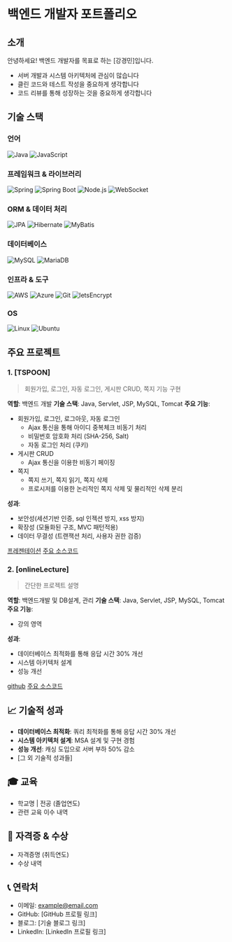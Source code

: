 # 백엔드 개발자 포트폴리오

## 소개
안녕하세요! 백엔드 개발자를 목표로 하는 [강경민]입니다.
- 서버 개발과 시스템 아키텍처에 관심이 많습니다
- 클린 코드와 테스트 작성을 중요하게 생각합니다
- 코드 리뷰를 통해 성장하는 것을 중요하게 생각합니다

## 기술 스택
### 언어
![Java](https://img.shields.io/badge/Java-007396?style=flat-square&logo=Java&logoColor=white) ![JavaScript](https://img.shields.io/badge/JavaScript-F7DF1E?style=flat-square&logo=JavaScript&logoColor=white) 


### 프레임워크 & 라이브러리
![Spring](https://img.shields.io/badge/Spring-6DB33F?style=flat-square&logo=Spring&logoColor=white) 
![Spring Boot](https://img.shields.io/badge/Spring_Boot-6DB33D?style=flat-square&logo=Spring_Boot&logoColor=white) 
![Node.js](https://img.shields.io/badge/Node.js-339933?style=flat-square&logo=Node.js&logoColor=white)
![WebSocket](https://img.shields.io/badge/WebSocket-000000?style=flat-square&logo=WebSocket&logoColor=white)

### ORM & 데이터 처리
![JPA](https://img.shields.io/badge/JPA-6DB33F?style=flat-square&logo=Spring&logoColor=white)
![Hibernate](https://img.shields.io/badge/Hibernate-59666C?style=flat-square&logo=Hibernate&logoColor=white)
![MyBatis](https://img.shields.io/badge/MyBatis-000000?style=flat-square)

### 데이터베이스
![MySQL](https://img.shields.io/badge/MySQL-4479A1?style=flat-square&logo=MySQL&logoColor=white)
![MariaDB](https://img.shields.io/badge/MariaDB-003545?style=flat-square&logo=MariaDB&logoColor=white)

### 인프라 & 도구
![AWS](https://img.shields.io/badge/AWS-232F3E?style=flat-square&logo=AmazonAWS&logoColor=white)
![Azure](https://img.shields.io/badge/Azure-0089D6?style=flat-square&logo=MicrosoftAzure&logoColor=white)
![Git](https://img.shields.io/badge/Git-F05032?style=flat-square&logo=Git&logoColor=white)
![letsEncrypt](https://img.shields.io/badge/Let's_Encrypt-003A70?style=flat-square&logo=Let%27sEncrypt&logoColor=white)

### OS
![Linux](https://img.shields.io/badge/Linux-FCC624?style=flat-square&logo=Linux&logoColor=black)
![Ubuntu](https://img.shields.io/badge/Ubuntu-E95420?style=flat-square&logo=Ubuntu&logoColor=white)

## 주요 프로젝트
### 1. [TSPOON]
> 회원가입, 로그인, 자동 로그인, 게시판 CRUD, 쪽지 기능 구현

**역할**: 백엔드 개발
**기술 스택**: Java, Servlet, JSP, MySQL, Tomcat
**주요 기능**:
- 회원가입, 로그인, 로그아웃, 자동 로그인
  - Ajax 통신을 통해 아이디 중복체크 비동기 처리
  - 비밀번호 암호화 처리 (SHA-256, Salt)
  - 자동 로그인 처리 (쿠키)
- 게시판 CRUD
  - Ajax 통신을 이용한 비동기 페이징
- 쪽지
  - 쪽지 쓰기, 쪽지 읽기, 쪽지 삭제
  - 프로시저를 이용한 논리적인 쪽지 삭제 및 물리적인 삭제 분리

**성과**:
- 보안성(세션기반 인증, sql 인젝션 방지, xss 방지)
- 확장성 (모듈화된 구조, MVC 패턴적용)
- 데이터 무결성 (트랜잭션 처리, 사용자 권한 검증)

[프레젠테이션](project/TSPOON/TSPOON_porject.pdf)
[주요 소스코드](project/TSPOON/TSPOON_project.md)

### 2. [onlineLecture]
> 간단한 프로젝트 설명

**역할**: 백엔드개발 및 DB설계, 관리
**기술 스택**: Java, Servlet, JSP, MySQL, Tomcat
**주요 기능**:
- 강의 영역

**성과**:
- 데이터베이스 최적화를 통해 응답 시간 30% 개선
- 시스템 아키텍처 설계
- 성능 개선

[github](https://github.com/TheLastOnlineLecture/onlineLecture)
[주요 소스코드](project/onlineLecture/onlineLecture_project.md)


## 📈 기술적 성과
- **데이터베이스 최적화**: 쿼리 최적화를 통해 응답 시간 30% 개선
- **시스템 아키텍처 설계**: MSA 설계 및 구현 경험
- **성능 개선**: 캐싱 도입으로 서버 부하 50% 감소
- [그 외 기술적 성과들]

## 🎓 교육
- 학교명 | 전공 (졸업연도)
- 관련 교육 이수 내역

## 📑 자격증 & 수상
- 자격증명 (취득연도)
- 수상 내역

## 📞 연락처
- 이메일: example@email.com
- GitHub: [GitHub 프로필 링크]
- 블로그: [기술 블로그 링크]
- LinkedIn: [LinkedIn 프로필 링크]